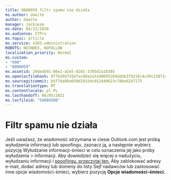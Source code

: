 ```yaml
---
title: 8000059 filtr spamu nie działa
ms.author: daeite
author: daeite
manager: jackiesm
ms.date: 04/21/2020
ms.audience: ITPro
ms.topic: article
ms.service: o365-administration
ROBOTS: NOINDEX, NOFOLLOW
localization_priority: Normal
ms.custom:
- "990"
- "8000059"
ms.assetid: 29dedb91-06e2-42e5-8281-3785d2a10305
ms.openlocfilehash: 8f7b20d7d1bfac00a2a3148095284debb379218c4cd9c2387249df994fbb08b6
ms.sourcegitcommit: b5f7da89a650d2915dc652449623c78be6247175
ms.translationtype: MT
ms.contentlocale: pl-PL
ms.lasthandoff: 08/05/2021
ms.locfileid: "54084500"
---
```

# <a name="spam-filter-not-working"></a>Filtr spamu nie działa

Jeśli uważasz, że wiadomość otrzymana w ciesie Outlook.com jest próbą wyłudzenia informacji lub spoofingu, zaznacz ją, a następnie wybierz pozycję Wyłudzanie informacji-śmieci w celu oznaczenia jej jako próby wyłudzenia  \>  informacji. Aby dowiedzieć się więcej o nadużyciu, wyłudzaniu informacji i [spoofingu, przeczytaj ten.](https://support.office.com/article/0d882ea5-eedc-4bed-aebc-079ffa1105a3?wt.mc_id=Office_Outlook_com_Alchemy) Aby zablokować adresy e-mail, dodać adresy lub domeny do listy Sejf nadawców lub zastosować inne opcje wiadomości-śmieci, wybierz pozycję **Opcje wiadomości-śmieci.**
  